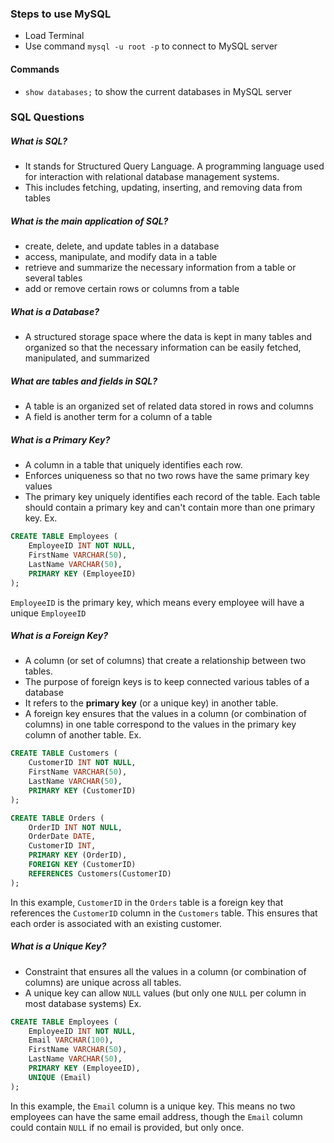 
### Steps to use MySQL 
- Load Terminal
- Use command `mysql -u root -p` to connect to MySQL server

#### Commands
- `show databases;` to show the current databases in MySQL server

### SQL Questions 

##### What is SQL? 
- It stands for Structured Query Language. A programming language used for interaction with relational database management systems.
- This includes fetching, updating, inserting, and removing data from tables

##### What is the main application of SQL?
- create, delete, and update tables in a database
- access, manipulate, and modify data in a table
- retrieve and summarize the necessary information from a table or several tables
- add or remove certain rows or columns from a table

##### What is a Database?
- A structured storage space where the data is kept in many tables and organized so that the necessary information can be easily fetched, manipulated, and summarized

##### What are tables and fields in SQL? 
- A table is an organized set of related data stored in rows and columns
- A field is another term for a column of a table



##### What is a Primary Key? 
- A column in a table that uniquely identifies each row. 
- Enforces uniqueness so that no two rows have the same primary key values 
- The primary key uniquely identifies each record of the table. Each table should contain a primary key and can't contain more than one primary key.
Ex. 
```sql
CREATE TABLE Employees ( 
	EmployeeID INT NOT NULL, 
	FirstName VARCHAR(50), 
	LastName VARCHAR(50), 
	PRIMARY KEY (EmployeeID) 
);
```
`EmployeeID` is the primary key, which means every employee will have a unique `EmployeeID`

##### What is a Foreign Key? 
- A column (or set of columns) that create a relationship between two tables. 
- The purpose of foreign keys is to keep connected various tables of a database
- It refers to the **primary key** (or a unique key) in another table. 
- A foreign key ensures that the values in a column (or combination of columns) in one table correspond to the values in the primary key column of another table. 
Ex. 
```sql
CREATE TABLE Customers ( 
	CustomerID INT NOT NULL, 
	FirstName VARCHAR(50), 
	LastName VARCHAR(50), 
	PRIMARY KEY (CustomerID) 
); 

CREATE TABLE Orders ( 
	OrderID INT NOT NULL, 
	OrderDate DATE, 
	CustomerID INT, 
	PRIMARY KEY (OrderID), 
	FOREIGN KEY (CustomerID) 
	REFERENCES Customers(CustomerID) 
);
```

In this example, `CustomerID` in the `Orders` table is a foreign key that references the `CustomerID` column in the `Customers` table. This ensures that each order is associated with an existing customer.

##### What is a Unique Key?
- Constraint that ensures all the values in a column (or combination of columns) are unique across all tables. 
- A unique key can allow `NULL` values (but only one `NULL` per column in most database systems)
Ex. 

```sql
CREATE TABLE Employees ( 
	EmployeeID INT NOT NULL, 
	Email VARCHAR(100), 
	FirstName VARCHAR(50), 
	LastName VARCHAR(50), 
	PRIMARY KEY (EmployeeID), 
	UNIQUE (Email) 
);
```

In this example, the `Email` column is a unique key. This means no two employees can have the same email address, though the `Email` column could contain `NULL` if no email is provided, but only once.


